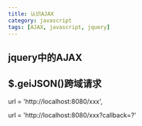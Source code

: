 ```yaml
---
title: 认识AJAX
category: javascript
tags: [AJAX, javascript, jquery]
---
```


## jquery中的AJAX

## $.geiJSON()跨域请求

url = 'http://localhost:8080/xxx',

url = 'http://localhost:8080/xxx?callback=?'